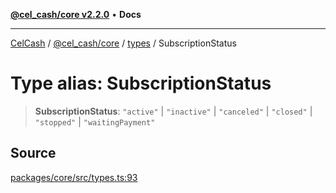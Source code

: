 [**@cel_cash/core v2.2.0**](../../README.md) • **Docs**

***

[CelCash](../../../../packages.md) / [@cel\_cash/core](../../README.md) / [types](../README.md) / SubscriptionStatus

# Type alias: SubscriptionStatus

> **SubscriptionStatus**: `"active"` \| `"inactive"` \| `"canceled"` \| `"closed"` \| `"stopped"` \| `"waitingPayment"`

## Source

[packages/core/src/types.ts:93](https://github.com/Pyxlab/celcash/blob/b57c7034bd65dcd5b083f272f9cfe6cc4ff73f7b/packages/core/src/types.ts#L93)
